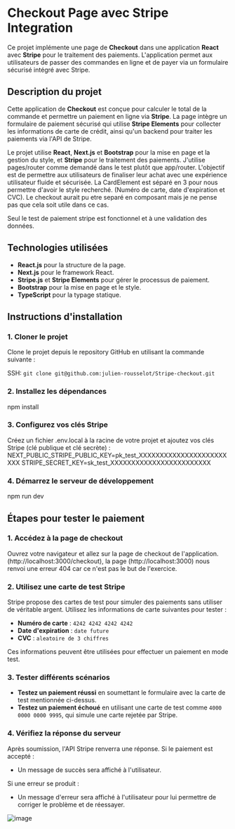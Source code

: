 # Checkout Page avec Stripe Integration

Ce projet implémente une page de **Checkout** dans une application **React** avec **Stripe** pour le traitement des paiements. L'application permet aux utilisateurs de passer des commandes en ligne et de payer via un formulaire sécurisé intégré avec Stripe.

## Description du projet

Cette application de **Checkout** est conçue pour calculer le total de la commande et permettre un paiement en ligne via **Stripe**. La page intègre un formulaire de paiement sécurisé qui utilise **Stripe Elements** pour collecter les informations de carte de crédit, ainsi qu'un backend pour traiter les paiements via l'API de Stripe.

Le projet utilise **React**, **Next.js** et **Bootstrap** pour la mise en page et la gestion du style, et **Stripe** pour le traitement des paiements. J'utilise pages/router comme demandé dans le test plutôt que app/router. L'objectif est de permettre aux utilisateurs de finaliser leur achat avec une expérience utilisateur fluide et sécurisée.
La CardElement est séparé en 3 pour nous permettre d'avoir le style recherché.
(Numéro de carte, date d'expiration et CVC).
Le checkout aurait pu etre separé en composant mais je ne pense pas que cela soit utile dans ce cas.

Seul le test de paiement stripe est fonctionnel et à une validation des données.

## Technologies utilisées

- **React.js** pour la structure de la page.
- **Next.js** pour le framework React.
- **Stripe.js** et **Stripe Elements** pour gérer le processus de paiement.
- **Bootstrap** pour la mise en page et le style.
- **TypeScript** pour la typage statique.

## Instructions d'installation

### 1. Cloner le projet

Clone le projet depuis le repository GitHub en utilisant la commande suivante :

SSH: ```git clone git@github.com:julien-rousselot/Stripe-checkout.git```

### 2. Installez les dépendances

npm install

### 3. Configurez vos clés Stripe

Créez un fichier .env.local à la racine de votre projet et ajoutez vos clés Stripe (clé publique et clé secrète) :
NEXT_PUBLIC_STRIPE_PUBLIC_KEY=pk_test_XXXXXXXXXXXXXXXXXXXXXXXX
STRIPE_SECRET_KEY=sk_test_XXXXXXXXXXXXXXXXXXXXXXXX

### 4. Démarrez le serveur de développement

npm run dev

## Étapes pour tester le paiement

### 1. Accédez à la page de checkout

Ouvrez votre navigateur et allez sur la page de checkout de l'application.
 (http://localhost:3000/checkout), la page (http://localhost:3000) nous renvoi une erreur 404 car ce n'est pas le but de l'exercice.

### 2. Utilisez une carte de test Stripe

Stripe propose des cartes de test pour simuler des paiements sans utiliser de véritable argent. Utilisez les informations de carte suivantes pour tester :

- **Numéro de carte** : `4242 4242 4242 4242`
- **Date d'expiration** : `date future`
- **CVC** : `aleatoire de 3 chiffres`

Ces informations peuvent être utilisées pour effectuer un paiement en mode test.

### 3. Tester différents scénarios

- **Testez un paiement réussi** en soumettant le formulaire avec la carte de test mentionnée ci-dessus.
- **Testez un paiement échoué** en utilisant une carte de test comme `4000 0000 0000 9995`, qui simule une carte rejetée par Stripe.

### 4. Vérifiez la réponse du serveur

Après soumission, l'API Stripe renverra une réponse. Si le paiement est accepté :

- Un message de succès sera affiché à l'utilisateur.

Si une erreur se produit :

- Un message d'erreur sera affiché à l'utilisateur pour lui permettre de corriger le problème et de réessayer.

![image](https://github.com/user-attachments/assets/dc87eb35-13ea-4c9c-afce-052870cb4568)

